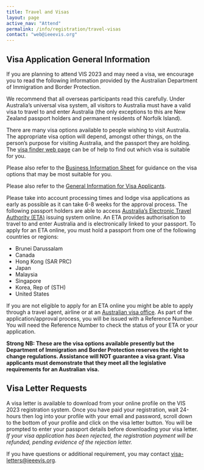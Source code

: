 ```yaml
---
title: Travel and Visas
layout: page
active_nav: "Attend"
permalink: /info/registration/travel-visas
contact: "web@ieeevis.org"
---
```


## Visa Application General Information

If you are planning to attend VIS 2023 and may need a visa, we encourage you to read the following information provided by the Australian Department of Immigration and Border Protection. 

We recommend that all overseas participants read this carefully. Under Australia’s universal visa system, all visitors to Australia must have a valid visa to travel to and enter Australia (the only exceptions to this are New Zealand passport holders and permanent residents of Norfolk Island). 

There are many visa options available to people wishing to visit Australia. The appropriate visa option will depend, amongst other things, on the person’s purpose for visiting Australia, and the passport they are holding. The [visa finder web page](https://immi.homeaffairs.gov.au/visas/getting-a-visa/visa-finder) can be of help to find out which visa is suitable for you.

Please also refer to the [Business Information Sheet](https://ijcai-17.org/BusinessInformationSheet.pdf) for guidance on the visa options that may be most suitable for you. 

Please also refer to the [General Information for Visa Applicants](https://ijcai-17.org/GeneralInformation.pdf). 

Please take into account processing times and lodge visa applications as early as possible as it can take 6-8 weeks for the approval process. The following passport holders are able to access [Australia’s Electronic Travel Authority (ETA)](https://www.eta.homeaffairs.gov.au/ETAS3/etas) issuing system online. An ETA provides authorisation to travel to and enter Australia and is electronically linked to your passport. To apply for an ETA online, you must hold a passport from one of the following countries or regions: 

* Brunei Darussalam 
* Canada 
* Hong Kong (SAR PRC) 
* Japan 
* Malaysia 
* Singapore 
* Korea, Rep of (STH) 
* United States

If you are not eligible to apply for an ETA online you might be able to apply through a travel agent, airline or at an [Australian visa office](https://www.homeaffairs.gov.au/about/contact/offices-locations). As part of the application/approval process, you will be issued with a Reference Number. You will need the Reference Number to check the status of your ETA or your application. 


**Strong** __NB: These are the visa options available presently but the Department of Immigration and Border Protection reserves the right to change regulations. Assistance will NOT guarantee a visa grant. Visa applicants must demonstrate that they meet all the legislative requirements for an Australian visa.__




## Visa Letter Requests

A visa letter is available to download from your online profile on the VIS 2023 registration system. Once you have paid your registration, wait 24-hours then log into your profile with your email and password, scroll down to the bottom of your profile and click on the visa letter button. You will be prompted to enter your passport details before downloading your visa letter. 
*If your visa application has been rejected, the registration payment will be refunded, pending evidence of the rejection letter.*

If you have questions or additional requirement, you may contact [visa-letters@ieeevis.org](mailto:visa-letters@ieeevis.org).
